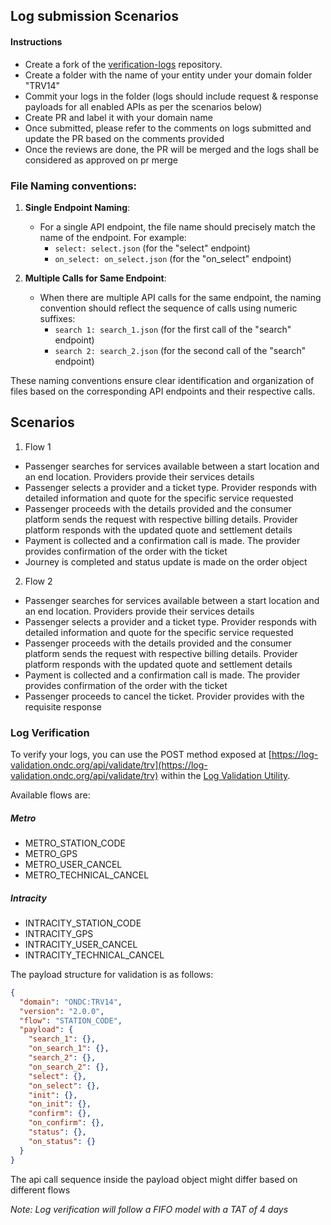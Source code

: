 ## Log submission Scenarios

#### Instructions
- Create a fork of the [verification-logs](https://github.com/ONDC-Official/verification-logs) repository.
- Create a folder with the name of your entity under your domain folder "TRV14"
- Commit your logs in the folder (logs should include request & response payloads for all enabled APIs as per the scenarios below)
- Create PR and label it with your domain name
- Once submitted, please refer to the comments on logs submitted and update the PR based on the comments provided
- Once the reviews are done, the PR will be merged and the logs shall be considered as approved on pr merge

### File Naming conventions:
1. **Single Endpoint Naming**:

   - For a single API endpoint, the file name should precisely match the name of the endpoint. For example:
     - `select: select.json` (for the "select" endpoint)
     - `on_select: on_select.json` (for the "on_select" endpoint)

2. **Multiple Calls for Same Endpoint**:

   - When there are multiple API calls for the same endpoint, the naming convention should reflect the sequence of calls using numeric suffixes:
     - `search 1: search_1.json` (for the first call of the "search" endpoint)
     - `search 2: search_2.json` (for the second call of the "search" endpoint)

These naming conventions ensure clear identification and organization of files based on the corresponding API endpoints and their respective calls.

## Scenarios

1. Flow 1

- Passenger searches for services available between a start location and an end location. Providers provide their services details
- Passenger selects a provider and a ticket type. Provider responds with detailed information and quote for the specific service requested
- Passenger proceeds with the details provided and the consumer platform sends the request with respective billing details. Provider platform responds with the updated quote and settlement details
- Payment is collected and a confirmation call is made. The provider provides confirmation of the order with the ticket
- Journey is completed and status update is made on the order object

2. Flow 2

- Passenger searches for services available between a start location and an end location. Providers provide their services details
- Passenger selects a provider and a ticket type. Provider responds with detailed information and quote for the specific service requested
- Passenger proceeds with the details provided and the consumer platform sends the request with respective billing details. Provider platform responds with the updated quote and settlement details
- Payment is collected and a confirmation call is made. The provider provides confirmation of the order with the ticket
- Passenger proceeds to cancel the ticket. Provider provides with the requisite response

### Log Verification
To verify your logs, you can use the POST method exposed at [https://log-validation.ondc.org/api/validate/trv](https://log-validation.ondc.org/api/validate/trv) within the [Log Validation Utility](https://github.com/ONDC-Official/log-validation-utility).

Available flows are:

##### Metro
- METRO_STATION_CODE
- METRO_GPS
- METRO_USER_CANCEL
- METRO_TECHNICAL_CANCEL
##### Intracity
- INTRACITY_STATION_CODE
- INTRACITY_GPS
- INTRACITY_USER_CANCEL
- INTRACITY_TECHNICAL_CANCEL

The payload structure for validation is as follows:

```json
{
  "domain": "ONDC:TRV14",
  "version": "2.0.0",
  "flow": "STATION_CODE",
  "payload": {
    "search_1": {},
    "on_search_1": {},
    "search_2": {},
    "on_search_2": {},
    "select": {},
    "on_select": {},
    "init": {},
    "on_init": {},
    "confirm": {},
    "on_confirm": {},
    "status": {},
    "on_status": {}
  }
}
```

The api call sequence inside the payload object might differ based on different flows

_Note: Log verification will follow a FIFO model with a TAT of 4 days_
